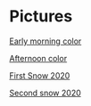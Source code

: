 # Pictures

[Early morning color](https://drive.google.com/file/d/15FElcn256M8freRtcNaDZFChYjsqHGTy/view?usp=sharing)

[Afternoon color](https://drive.google.com/file/d/15G2CQ2DilrPIPGw9MimSByhotuoRxLUq/view?usp=sharing)

[First Snow 2020](https://drive.google.com/file/d/15B-03nhtKFWBWTtHXyo8XY3LlEYiWlTy/view?usp=sharing)

[Second snow 2020](https://drive.google.com/file/d/166Fgl_dA_GxtTAZQRzMq2et_LeQoo509/view?usp=sharing)




